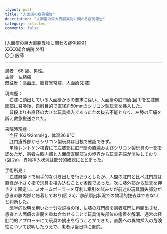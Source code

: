 ```yaml
---
layout: post
title: "人面瘡の症例報告"
description: "人面瘡の巨大直腸異物に関わる症例報告"
category: articles
comments: false
---
```


[人面瘡の巨大直腸異物に関わる症例報告]  
XXXX総合病院 外科  
〇〇 医師  

---

患者：68 歳、男性。  
主訴：左膝痛  
既往歴：高血圧、脂質異常症、人面瘡(右膝)  

現病歴：  
　右膝に顕出している人面瘡からの要求に従い、人面瘡の肛門瘡(図 1)を左膝関節部に召喚後、自慰目的で直径約50mmのシリコン製玩具を挿入した。  
　普段よりも直径の大きな玩具挿入であったため抜去不能となり、左膝の圧痛を訴え救急搬送された。  

来院時現症：  
　血圧 163/92mmHg，体温36.9℃  
　肛門瘡外部からシリコン製玩具は目視で確認できず。  
　単純レントゲン検査にて左膝部に肛門瘡の直腸およびシリコン製玩具の一部を認めたが、患者左膝内部と人面瘡直腸部位の境界から玩具先端が消失しており(図 2a)、異物挿入状況は部分的確認にとどまった。  

手術所見：  
　左膝麻酔下で用手的な引き出しを行おうとしたが、人間の肛門と比べ肛門疽は直径が小さく指で玩具を挟み込むことが困難であった。次に膝外部から玩具を押さえて固定し、ミオームボーラーを穿刺し牽引を試みたが前述の玩具消失部分が患者の膝内部と癒着しており(図 2b)、膝部顕出状況での物理的抜去はできないと判断した。  
　医学的説明を用いた十分な説得の後、左膝の肛門瘡を患者肛門に再顕出させ、患者と人面瘡の直腸を重ね合わせることで玩具消失部位の癒着を解消、通常の経肛門的アプローチにて玩具の摘出を行うことができた。直腸への異物挿入の危険性について説明したうえで、患者は当日中に退院。